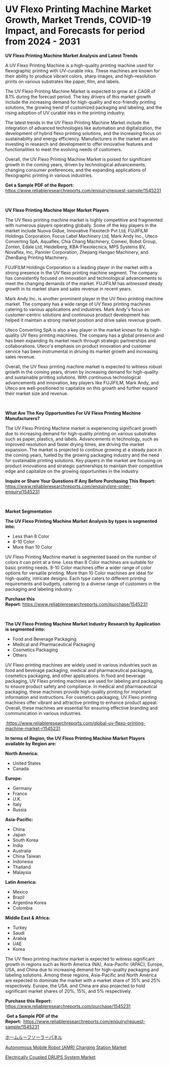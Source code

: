 <p><h1>UV Flexo Printing Machine Market Growth, Market Trends, COVID-19 Impact, and Forecasts for period from 2024 - 2031</h1></p><p><strong>UV Flexo Printing Machine Market Analysis and Latest Trends</strong></p>
<p><p>A UV Flexo Printing Machine is a high-quality printing machine used for flexographic printing with UV-curable inks. These machines are known for their ability to produce vibrant colors, sharp images, and high-resolution prints on various substrates like paper, film, and labels.</p><p>The UV Flexo Printing Machine Market is expected to grow at a CAGR of 8.1% during the forecast period. The key drivers of this market growth include the increasing demand for high-quality and eco-friendly printing solutions, the growing trend of customized packaging and labeling, and the rising adoption of UV curable inks in the printing industry.</p><p>The latest trends in the UV Flexo Printing Machine Market include the integration of advanced technologies like automation and digitalization, the development of hybrid flexo printing solutions, and the increasing focus on sustainability and energy efficiency. Manufacturers in the market are also investing in research and development to offer innovative features and functionalities to meet the evolving needs of customers.</p><p>Overall, the UV Flexo Printing Machine Market is poised for significant growth in the coming years, driven by technological advancements, changing consumer preferences, and the expanding applications of flexographic printing in various industries.</p></p>
<p><strong>Get a Sample PDF of the Report:&nbsp;</strong> <a href="https://www.reliableresearchreports.com/enquiry/request-sample/1545231">https://www.reliableresearchreports.com/enquiry/request-sample/1545231</a></p>
<p>&nbsp;</p>
<p><strong>UV Flexo Printing Machine Major Market Players</strong></p>
<p><p>The UV flexo printing machine market is highly competitive and fragmented with numerous players operating globally. Some of the key players in the market include Nuova Gidue, Innovative Flexotech Pvt Ltd, FUJIFILM Holdings Corporation, Focus Label Machinery Ltd, Mark Andy Inc., Uteco Converting SpA, Aquaflex, Chia Chang Machinery, Comexi, Bobst Group, Zonten, Edale Ltd, Heidelberg, KBA-Flexotecnica, MPS Systems BV, Novaflex, Inc, Pannier Corporation, Zhejiang Hangao Machinery, and ZhenBang Printing Machinery.</p><p>FUJIFILM Holdings Corporation is a leading player in the market with a strong presence in the UV flexo printing machine segment. The company has consistently focused on innovation and technological advancements to meet the changing demands of the market. FUJIFILM has witnessed steady growth in its market share and sales revenue in recent years.</p><p>Mark Andy Inc. is another prominent player in the UV flexo printing machine market. The company has a wide range of UV flexo printing machines catering to various applications and industries. Mark Andy's focus on customer-centric solutions and continuous product development has helped it maintain a strong market position and drive sales revenue growth.</p><p>Uteco Converting SpA is also a key player in the market known for its high-quality UV flexo printing machines. The company has a global presence and has been expanding its market reach through strategic partnerships and collaborations. Uteco's emphasis on product innovation and customer service has been instrumental in driving its market growth and increasing sales revenue.</p><p>Overall, the UV flexo printing machine market is expected to witness robust growth in the coming years, driven by increasing demand for high-quality and sustainable printing solutions. With continuous technological advancements and innovation, key players like FUJIFILM, Mark Andy, and Uteco are well-positioned to capitalize on this growth and further expand their market size and revenue.</p></p>
<p>&nbsp;</p>
<p><strong>What Are The Key Opportunities For UV Flexo Printing Machine Manufacturers?</strong></p>
<p><p>The UV Flexo Printing Machine market is experiencing significant growth due to increasing demand for high-quality printing on various substrates such as paper, plastics, and labels. Advancements in technology, such as improved resolution and faster drying times, are driving the market expansion. The market is projected to continue growing at a steady pace in the coming years, fueled by the growing packaging industry and the need for sustainable printing solutions. Key players in the market are focusing on product innovations and strategic partnerships to maintain their competitive edge and capitalize on the growing opportunities in the industry.</p></p>
<p><strong>Inquire or Share Your Questions If Any Before Purchasing This Report:</strong> <a href="https://www.reliableresearchreports.com/enquiry/pre-order-enquiry/1545231">https://www.reliableresearchreports.com/enquiry/pre-order-enquiry/1545231</a></p>
<p>&nbsp;</p>
<p><strong>Market Segmentation</strong></p>
<p><strong>The UV Flexo Printing Machine Market Analysis by types is segmented into:</strong></p>
<p><ul><li>Less than 8 Color</li><li>8-10 Color</li><li>More than 10 Color</li></ul></p>
<p><p>UV Flexo Printing Machine market is segmented based on the number of colors it can print at a time. Less than 8 Color machines are suitable for basic printing needs. 8-10 Color machines offer a wider range of color options for versatile printing. More than 10 Color machines are ideal for high-quality, intricate designs. Each type caters to different printing requirements and budgets, catering to a diverse range of customers in the packaging and labeling industry.</p></p>
<p><strong>Purchase this Report:&nbsp;</strong><a href="https://www.reliableresearchreports.com/purchase/1545231">https://www.reliableresearchreports.com/purchase/1545231</a></p>
<p>&nbsp;</p>
<p><strong>The UV Flexo Printing Machine Market Industry Research by Application is segmented into:</strong></p>
<p><ul><li>Food and Beverage Packaging</li><li>Medical and Pharmaceutical Packaging</li><li>Cosmetics Packaging</li><li>Others</li></ul></p>
<p><p>UV Flexo printing machines are widely used in various industries such as food and beverage packaging, medical and pharmaceutical packaging, cosmetics packaging, and other applications. In food and beverage packaging, UV Flexo printing machines are used for labeling and packaging to ensure product safety and compliance. In medical and pharmaceutical packaging, these machines provide high-quality printing for important information and instructions. For cosmetics packaging, UV Flexo printing machines offer vibrant and attractive printing to enhance product appeal. Overall, these machines are essential for ensuring effective branding and communication in various industries.</p></p>
<p><a href="https://www.reliableresearchreports.com/global-uv-flexo-printing-machine-market-r1545231">&nbsp;https://www.reliableresearchreports.com/global-uv-flexo-printing-machine-market-r1545231</a></p>
<p><strong>In terms of Region, the UV Flexo Printing Machine Market Players available by Region are:</strong></p>
<p>
    <p> <strong> North America: </strong>
        <ul>
            <li>United States</li>
            <li>Canada</li>
        </ul>
        </p> 
    <p> <strong> Europe: </strong>
        <ul>
            <li>Germany</li>
            <li>France</li>
            <li>U.K.</li>
            <li>Italy</li>
            <li>Russia</li>
        </ul>
        </p> 
    <p> <strong> Asia-Pacific: </strong>
        <ul>
            <li>China</li>
            <li>Japan</li>
            <li>South Korea</li>
            <li>India</li>
            <li>Australia</li>
            <li>China Taiwan</li>
            <li>Indonesia</li>
            <li>Thailand</li>
            <li>Malaysia</li>
        </ul>
        </p> 
    <p> <strong> Latin America: </strong>
        <ul>
            <li>Mexico</li>
            <li>Brazil</li>
            <li>Argentina Korea</li>
            <li>Colombia</li>
        </ul>
        </p> 
    <p> <strong> Middle East & Africa: </strong>
        <ul>
            <li>Turkey</li>
            <li>Saudi</li>
            <li>Arabia</li>
            <li>UAE</li>
            <li>Korea</li>
        </ul>
    </p>
    </p>
<p><p>The UV flexo printing machine market is expected to witness significant growth in regions such as North America (NA), Asia-Pacific (APAC), Europe, USA, and China due to increasing demand for high-quality packaging and labeling solutions. Among these regions, Asia-Pacific and North America are expected to dominate the market with a market share of 35% and 25% respectively. Europe, the USA, and China are also projected to hold significant market shares of 20%, 15%, and 5% respectively.</p></p>
<p><strong>Purchase this Report: </strong><a href="https://www.reliableresearchreports.com/purchase/1545231">https://www.reliableresearchreports.com/purchase/1545231</a></p>
<p>&nbsp;<strong>Get a Sample PDF of the Report:&nbsp;&nbsp;</strong><a href="https://www.reliableresearchreports.com/enquiry/request-sample/1545231">https://www.reliableresearchreports.com/enquiry/request-sample/1545231</a></p>
<p><strong></strong></p>
<p><p><a href="https://github.com/lababdou/Market-Research-Report-List-3/blob/main/484881328403.md">ホームルーフソーラーパネル</a></p><p><a href="https://three-jumbo-f6d.notion.site/Autonomous-Mobile-Robot-AMR-Charging-Station-Market-Trends-and-Market-Analysis-forecasted-for-peri-3fcadef27e17467db5b562e2ef3156e8">Autonomous Mobile Robot (AMR) Charging Station Market</a></p><p><a href="https://iodized-pantydraco-05c.notion.site/Electrically-Coupled-DRUPS-System-Market-Focuses-on-Market-Share-Size-and-Projected-Forecast-Till-2-d98c5b57912741e5b7a540a9c8017bd4">Electrically Coupled DRUPS System Market</a></p></p>
